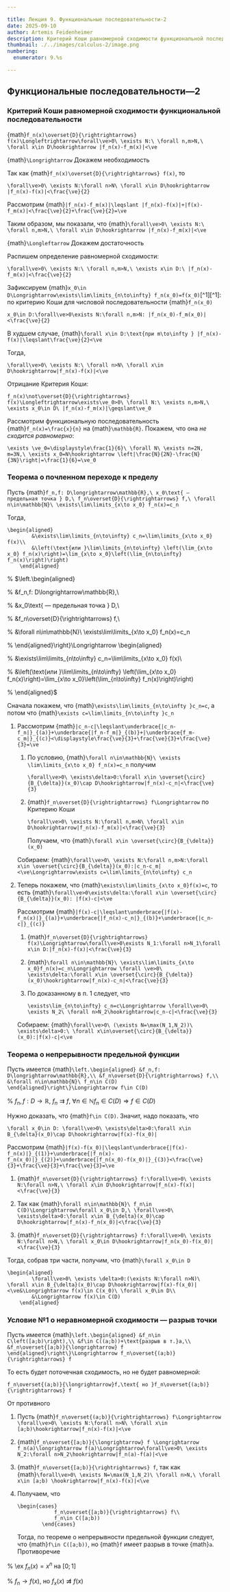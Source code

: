```yaml
---

title: Лекция 9. Функциональные последовательности-2
date: 2025-09-10
author: Artemis Feidenheimer
description: Критерий Коши равномерной сходимости функциональной последовательности. Теорема о почленном переходе к пределу. Теорема о непрерывности предельной функции. Условие №1 о неравномерной сходимости --- разрыв точки
thumbnail: ./../images/calculus-2/image.png
numbering:
  enumerator: 9.%s

---
```


## Функциональные последовательности—2

### Критерий Коши равномерной сходимости функциональной последовательности

{math}`f_n(x)\overset{D}{\rightrightarrows} f(x)\Longleftrightarrow\forall\ve>0\ \exists N:\ \forall n,m>N,\ \forall x\in D\hookrightarrow |f_n(x)-f_m(x)|<\ve`

{math}`\Longrightarrow` Докажем необходимость

Так как {math}`f_n(x)\overset{D}{\rightrightarrows} f(x)`, то

```{math}
\forall\ve>0\ \exists N:\forall n>N\ \forall x\in D\hookrightarrow |f_n(x)-f(x)|<\frac{\ve}{2}
```

Рассмотрим {math}`|f_n(x)-f_m(x)|\leqslant |f_n(x)-f(x)|+|f(x)-f_m(x)|<\frac{\ve}{2}+\frac{\ve}{2}=\ve`

Таким образом, мы показали, что {math}`\forall\ve>0\ \exists N:\ \forall n,m>N,\ \forall x\in D\hookrightarrow |f_n(x)-f_m(x)|<\ve`

{math}`\Longleftarrow` Докажем достаточность

Распишем определение равномерной сходимости:

```{math}
\forall\ve>0\ \exists N:\ \forall n,m>N,\ \exists x\in D:\ |f_n(x)-f_m(x)|<\frac{\ve}{2}
```

Зафиксируем {math}`x_0\in D\Longrightarrow\exists\lim\limits_{n\to\infty} f_n(x_0)=f(x_0)`[^1][^1]: по критерию Коши для числовой последовательности {math}`f_n(x_0)`

```{math}
x_0\in D:\forall\ve>0\exists N:\forall n,m>N: |f_n(x_0)-f_m(x_0)|<\frac{\ve}{2}
```

В худшем случае, {math}`\forall x\in D:\text{при m\to\infty } |f_n(x)-f(x)|\leqslant\frac{\ve}{2}<\ve`

Тогда,

```{math}
\forall\ve>0\ \exists N:\ \forall n>N\ \forall x\in D\hookrightarrow|f_n(x)-f(x)|<\ve
```

Отрицание Критерия Коши:

```{math}
f_n(x)\not\overset{D}{\rightrightarrows} f(x)\Longleftrightarrow\exists\ve_0>0\ \forall N:\ \exists n,m>N,\ \exists x_0\in D\ |f_n(x)-f_m(x)|\geqslant\ve_0
```

Рассмотрим функциональную последовательность {math}`f_n(x)=\frac{x}{n}` на {math}`\mathbb{R}`. Покажем, что она *не сходится равномерно*:

```{math}
\exists \ve_0=\displaystyle\frac{1}{6}\ \forall N\ \exists n=2N, m=3N,\ \exists x_0=N\hookrightarrow \left|\frac{N}{2N}-\frac{N}{3N}\right|=\frac{1}{6}=\ve_0
```

### Теорема о почленном переходе к пределу

Пусть {math}`f_n,f: D\longrightarrow\mathbb{R},\ x_0\text{ — предельная точка } D,\ f_n\overset{D}{\rightrightarrows} f,\ \forall n\in\mathbb{N}\ \exists\lim\limits_{x\to x_0} f_n(x)=c_n`

Тогда,

```{math}
\begin{aligned}
        &\exists\lim\limits_{n\to\infty} c_n=\lim\limits_{x\to x_0} f(x)\\
        &\left(\text{или }\lim\limits_{n\to\infty} \left(\lim_{x\to x_0} f_n(x)\right)=\lim_{x\to x_0}\left(\lim_{n\to\infty} f_n(x)\right)\right)
    \end{aligned}
```

%  $\left.\begin{aligned}

%      &f_n,f: D\longrightarrow\mathbb{R},\\

%      &x_0\text{ — предельная точка } D,\\

%      &f_n\overset{D}{\rightrightarrows} f,\\

%      &\forall n\in\mathbb{N}\ \exists\lim\limits_{x\to x_0} f_n(x)=c_n

%  \end{aligned}\right\}\Longrightarrow \begin{aligned}

%      &\exists\lim\limits_{n\to\infty} c_n=\lim\limits_{x\to x_0} f(x)\\

%      &\left(\text{или }\lim\limits_{n\to\infty} \left(\lim_{x\to x_0} f_n(x)\right)=\lim_{x\to x_0}\left(\lim_{n\to\infty} f_n(x)\right)\right)

%  \end{aligned}$

Сначала покажем, что {math}`\exists\lim\limits_{n\to\infty }c_n=c`, а потом что {math}`\exists c=\lim\limits_{n\to\infty }c_n`

1.  Рассмотрим {math}`|c_n-c|\leqslant\underbrace{|c_n-f_n|}_{(a)}+\underbrace{|f_n-f_m|}_{(b)}+|\underbrace{f_m-c_m|}_{(c)}<\displaystyle\frac{\ve}{3}+\frac{\ve}{3}+\frac{\ve}{3}=\ve`

    1.  По условию, {math}`\forall n\in\mathbb{N}\ \exists \lim\limits_{x\to x_0} f_n(x)=c_n` получим

        ```{math}
        \forall\ve>0\ \exists\delta>0:\forall x\in \overset{\circ}{B_{\delta}}(x_0)\cap D\hookrightarrow|f_n(x)-c_n|<\frac{\ve}{3}
        ```

    2.  {math}`f_n\overset{D}{\rightrightarrows} f\Longrightarrow` по Критерию Коши

        ```{math}
        \forall\ve>0\ \exists N:\forall n,m>N\ \forall x\in D\hookrightarrow|f_n(x)-f_m(x)|<\frac{\ve}{3}
        ```

        Получаем, что {math}`\forall x\in \overset{\circ}{B_{\delta}}(x_0)`

    Собираем: {math}`\forall\ve>0\ \exists N:\forall n,m>N:\forall x\in \overset{\circ}{B_{\delta}}(x_0):|c_n-c_m|<\ve\Longrightarrow\exists c=\lim\limits_{n\to\infty} c_n`

2.  Теперь покажем, что {math}`\exists\lim\limits_{x\to x_0}f(x)=c`, то есть {math}`\forall\ve>0\exists\delta:\forall x\in \overset{\circ}{B_{\delta}}(x_0): |f(x)-c|<\ve`

    Рассмотрим {math}`|f(x)-c|\leqslant\underbrace{|f(x)-f_n(x)|}_{(a)}+\underbrace{|f_n(x)-c_n|}_{(b)}+\underbrace{|c_n-c|}_{(c)}`

    1.  {math}`f_n\overset{D}{\rightrightarrows} f(x)\Longrightarrow\forall\ve>0\exists N_1:\forall n>N_1\forall x\in D:|f_n(x)-f(x)|<\frac{\ve}{3}`

    2.  {math}`\forall n\in\mathbb{N}\ \exists\lim\limits_{x\to x_0}f_n(x)=c_n\Longrightarrow \forall \ve>0\ \exists\delta:\forall x\in \overset{\circ}{B_{\delta}}(x_0)\hookrightarrow|f_n(x)-c_n|<\frac{\ve}{3}`

    3.  По доказанному в п. 1 следует, что

        ```{math}
        \exists\lim_{n\to\infty} c_n=c\Longrightarrow \forall\ve>0\ \exists N_2\ \forall n>N_2\hookrightarrow|c_n-c|<\frac{\ve}{3}
        ```

    Собираем: {math}`\forall\ve>0\ (\exists N=\max(N_1,N_2))\ \exists\delta>0:\ \forall x\in\overset{\circ}{B_{\delta}}(x_0):|f(x)-c|<\ve`

### Теорема о непрерывности предельной функции

Пусть имеется {math}`\left.\begin{aligned}
    &f_n,f: D\longrightarrow\mathbb{R},\\
    &f_n\overset{D}{\rightrightarrows} f,\\
    &\forall n\in\mathbb{N}\ f_n\in C(D)
\end{aligned}\right\}\Longrightarrow f\in C(D)`

%  $f_n,f: D\longrightarrow\mathbb{R}$, $f_n\rightrightarrows f$, $\forall n\in\mathbb{N} f_n\in C(D)\Longrightarrow f\in C(D)$

Нужно доказать, что {math}`f\in C(D)`. Значит, надо показать, что

```{math}
\forall x_0\in D: \forall\ve>0\ \exists\delta>0:\forall x\in B_{\delta}(x_0)\cap D\hookrightarrow|f(x)-f(x_0)|
```

Рассмотрим {math}`|f(x)-f(x_0)|\leqslant\underbrace{|f(x)-f_n(x)|}_{(1)}+\underbrace{|f_n(x)-f_n(x_0)|}_{(2)}+\underbrace{|f_n(x_0)-f(x_0)|}_{(3)}<\frac{\ve}{3}+\frac{\ve}{3}+\frac{\ve}{3}=\ve`

1.  {math}`f_n\overset{D}{\rightrightarrows} f:\forall\ve>0\ \exists N:\forall n>N,\ \forall x\in D\hookrightarrow|f_n(x)-f(x)|<\frac{\ve}{3}`

2.  Так как {math}`\forall n\in\mathbb{N}\ f_n\in C(D)\Longrightarrow\forall x_0\in D,\ \forall\ve>0\ \exists\delta>0:\forall x\in B_{\delta}(x_0)\cap D\hookrightarrow|f_n(x)-f_n(x_0)|<\frac{\ve}{3}`

3.  {math}`f_n\overset{D}{\rightrightarrows} f:\forall\ve>0\ \exists N:\forall n>N,\ \forall x_0\in D\hookrightarrow|f_n(x_0)-f(x_0)|<\frac{\ve}{3}`

Тогда, собрав три части, получим, что {math}`\forall x_0\in D`

```{math}
\begin{aligned}
        \forall\ve>0\ \exists \delta>0:(\exists N:\forall n>N)\ \forall x\in B_{\delta}(x_0)\cap D\hookrightarrow|f(x)-f(x_0)|<\ve&\Longrightarrow f(x)\in C(x_0)\ \forall x_0\in D\\
        &\Longrightarrow f(x)\in C(D)
    \end{aligned}
```

### Условие №1 о неравномерной сходимости — разрыв точки

Пусть имеется {math}`\left.\begin{aligned}
    &f_n\in C\left([a;b)\right),\\
    &f\in C((a;b))+\text{разрыв в т.}a,\\
    &f_n\overset{[a;b)}{\longrightarrow} f
\end{aligned}\right\}\Longrightarrow f_n\overset{(a;b)}{\rightrightarrows} f`

То есть будет поточечная сходимость, но не будет равномерной:

```{math}
f_n\overset{(a;b)}{\longrightarrow}f,\text{ но }f_n\overset{(a;b)}{\rightrightarrows} f
```

От противного

1.  Пусть {math}`f_n\overset{(a;b)}{\rightrightarrows} f\Longrightarrow \forall\ve>0\ \exists N:\forall n>N\ \forall x\in [a;b)\hookrightarrow|f_n(x)-f(x)|<\ve`

2.  {math}`f_n\overset{[a;b)}{\longrightarrow} f \Longrightarrow f_n(a)\longrightarrow f(a)\Longrightarrow\forall\ve>0\ \exists N_2:\forall n>N_2\hookrightarrow|f_n(a)-f(a)|<\ve`

3.  {math}`f_n\overset{[a;b)}{\rightrightarrows} f`, так как {math}`\forall\ve>0\ \exists N=\max(N_1,N_2)\ \forall n>N,\ \forall x\in [a;b) \hookrightarrow|f_n(x)-f(x)|<\ve`

4.  Получаем, что

    ```{math}
    \begin{cases}
                f_n\overset{[a;b)}{\rightrightarrows} f\\
                f_n\in C([a;b))
            \end{cases}
    ```

    Тогда, по теореме о непрерывности предельной функции следует, что {math}`f\in C([a;b))`, но {math}`f` имеет разрыв в точке {math}`a`. Противоречие

%  \ex $f_n(x)=x^n$ на $[0;1]$

%  $f_n\longrightarrow f(x)$, но $f_x(x)\not\rightrightarrows f(x)$